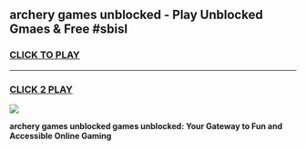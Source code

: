 
## archery games unblocked - Play Unblocked Gmaes & Free #sbisl
<h3>
<a href="https://news.freeplayer.one?title=archery_games_unblocked&ref=26F">CLICK TO PLAY</a></h3>
<hr>

<h3>
<a href="https://news.freeplayer.one?title=archery_games_unblocked&ref=26F">CLICK 2 PLAY</a>
  
</h3>

<a href="https://news.freeplayer.one?title=archery_games_unblocked&ref=26F/"><img src="https://clearcache.store/games.png"></a>


**archery games unblocked games unblocked: Your Gateway to Fun and Accessible Online Gaming**
